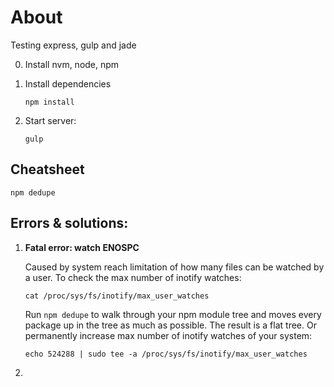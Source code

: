 # About
Testing express, gulp and jade

0. Install nvm, node, npm

1. Install dependencies

	```
	npm install
	```

2. Start server:

	```
	gulp
	```

## Cheatsheet

```
npm dedupe
```

## Errors & solutions:

1. __Fatal error: watch ENOSPC__

	Caused by system reach limitation of how many files can be watched by a user.
	To check the max number of inotify watches:
	```
	cat /proc/sys/fs/inotify/max_user_watches
	```

	Run `npm dedupe` to walk through your npm module tree and moves every package up in the tree as much as possible. The result is a flat tree.
	Or permanently increase max number of inotify watches of your system:
	```
	echo 524288 | sudo tee -a /proc/sys/fs/inotify/max_user_watches
	```

2.
